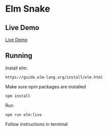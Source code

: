 # Elm Snake


## Live Demo

[Live Demo](https://thunderboltvrs.github.io/elm-snake/output/demo.html)



## Running

Install elm:

`https://guide.elm-lang.org/install/elm.html`

Make sure npm packages are installed

`npm install`

Run

`npm run elm:live`

Follow instructions in terminal
